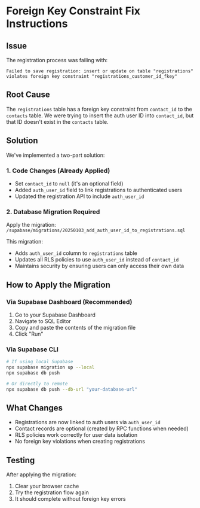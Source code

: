 # Foreign Key Constraint Fix Instructions

## Issue
The registration process was failing with:
```
Failed to save registration: insert or update on table "registrations" violates foreign key constraint "registrations_customer_id_fkey"
```

## Root Cause
The `registrations` table has a foreign key constraint from `contact_id` to the `contacts` table. We were trying to insert the auth user ID into `contact_id`, but that ID doesn't exist in the `contacts` table.

## Solution
We've implemented a two-part solution:

### 1. Code Changes (Already Applied)
- Set `contact_id` to `null` (it's an optional field)
- Added `auth_user_id` field to link registrations to authenticated users
- Updated the registration API to include `auth_user_id`

### 2. Database Migration Required
Apply the migration: `/supabase/migrations/20250103_add_auth_user_id_to_registrations.sql`

This migration:
- Adds `auth_user_id` column to `registrations` table
- Updates all RLS policies to use `auth_user_id` instead of `contact_id`
- Maintains security by ensuring users can only access their own data

## How to Apply the Migration

### Via Supabase Dashboard (Recommended)
1. Go to your Supabase Dashboard
2. Navigate to SQL Editor
3. Copy and paste the contents of the migration file
4. Click "Run"

### Via Supabase CLI
```bash
# If using local Supabase
npx supabase migration up --local
npx supabase db push

# Or directly to remote
npx supabase db push --db-url "your-database-url"
```

## What Changes
- Registrations are now linked to auth users via `auth_user_id`
- Contact records are optional (created by RPC functions when needed)
- RLS policies work correctly for user data isolation
- No foreign key violations when creating registrations

## Testing
After applying the migration:
1. Clear your browser cache
2. Try the registration flow again
3. It should complete without foreign key errors